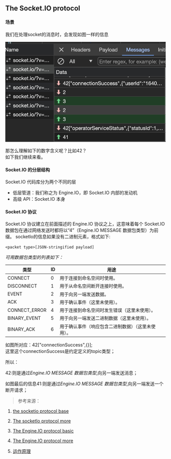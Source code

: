 ## The Socket.IO protocol

#### 场景

我们在处理socket的消息时，会发现如图一样的信息  

   ![](../static/socket.jpeg)

那怎么理解如下的数字含义呢？比如42？  
如下我们继续来看。

#### Socket.IO 的分层结构

Socket.IO 代码库分为两个不同的层

- 低层管道：我们称之为 Engine.IO，即 Socket.IO 内部的发动机
- 高级 API：Socket.IO 本身

#### Socket.IO 协议

Socket.IO 协议建立在前面描述的 Engine.IO 协议之上，这意味着每个 Socket.IO 数据包在通过网络发送时都将以“4”（Engine.IO MESSAGE 数据包类型）为前缀。
socketIo的信息如果没有二进制元素，格式如下:

```<packet type>[JSON-stringified payload]```  

*可用数据包类型的列表如下：*

| 类型             | ID | 用途                                        |
| --------------- | -- | -------------------------------------------- |
| CONNECT         | 0  | 用于连接到命名空间时使用。                   |
| DISCONNECT      | 1  | 用于从命名空间断开连接时使用。               |
| EVENT           | 2  | 用于向另一端发送数据。                       |
| ACK             | 3  | 用于确认事件（这里未使用）。                 |
| CONNECT_ERROR   | 4  | 用于连接到命名空间时发生错误（这里未使用）。  |
| BINARY_EVENT    | 5  | 用于向另一端发送二进制数据（这里未使用）。   |
| BINARY_ACK      | 6  | 用于确认事件（响应包含二进制数据）（这里未使用）。

如图所对应：42["connectionSuccess",{}];  
这里这个connectionSuccess是约定定义的topic类型；

所以：

42:则是通过*Engine.IO MESSAGE 数据包类型*,向另一端发送消息；

如图最后的信息41:则是通过*Engine.IO MESSAGE 数据包类型*,向另一端发送一个断开请求；

> 参考来源：

1. [the socketio protocol base](https://socket.io/zh-CN/how-to/build-a-basic-client#the-socketio-protocol)  

2. [The socketIo protocol more](https://socket.io/zh-CN/docs/v4/socket-io-protocol
)

3. [The Engine.IO protocol basic](<https://socket.io/zh-CN/how-to/build-a-basic-client#the-engineio-protocol>)

4. [The Engine.IO protocol more](https://socket.io/zh-CN/docs/v4/engine-io-protocol)

5. [运作原理](https://socket.io/zh-CN/docs/v4/how-it-works/)
